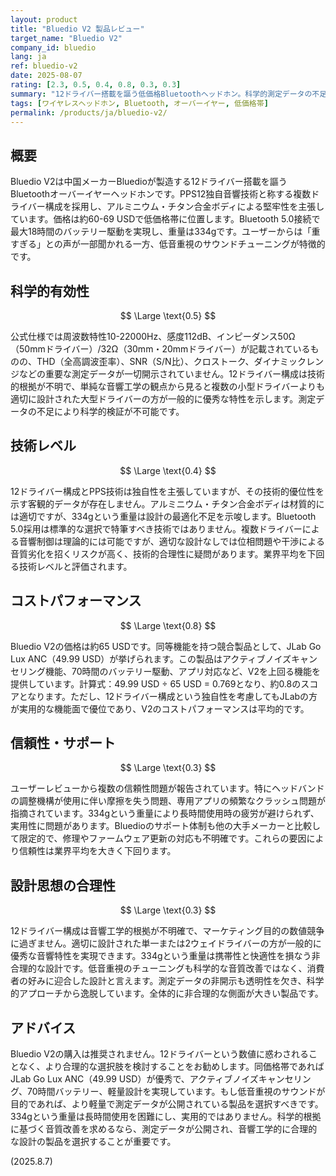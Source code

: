 ```yaml
---
layout: product
title: "Bluedio V2 製品レビュー"
target_name: "Bluedio V2"
company_id: bluedio
lang: ja
ref: bluedio-v2
date: 2025-08-07
rating: [2.3, 0.5, 0.4, 0.8, 0.3, 0.3]
summary: "12ドライバー搭載を謳う低価格Bluetoothヘッドホン。科学的測定データの不足と独自構成の合理性に疑問。同価格帯でより優秀な選択肢が存在する。"
tags: [ワイヤレスヘッドホン, Bluetooth, オーバーイヤー, 低価格帯]
permalink: /products/ja/bluedio-v2/
---
```


## 概要

Bluedio V2は中国メーカーBluedioが製造する12ドライバー搭載を謳うBluetoothオーバーイヤーヘッドホンです。PPS12独自音響技術と称する複数ドライバー構成を採用し、アルミニウム・チタン合金ボディによる堅牢性を主張しています。価格は約60-69 USDで低価格帯に位置します。Bluetooth 5.0接続で最大18時間のバッテリー駆動を実現し、重量は334gです。ユーザーからは「重すぎる」との声が一部聞かれる一方、低音重視のサウンドチューニングが特徴的です。

## 科学的有効性

$$ \Large \text{0.5} $$

公式仕様では周波数特性10-22000Hz、感度112dB、インピーダンス50Ω（50mmドライバー）/32Ω（30mm・20mmドライバー）が記載されているものの、THD（全高調波歪率）、SNR（S/N比）、クロストーク、ダイナミックレンジなどの重要な測定データが一切開示されていません。12ドライバー構成は技術的根拠が不明で、単純な音響工学の観点から見ると複数の小型ドライバーよりも適切に設計された大型ドライバーの方が一般的に優秀な特性を示します。測定データの不足により科学的検証が不可能です。

## 技術レベル

$$ \Large \text{0.4} $$

12ドライバー構成とPPS技術は独自性を主張していますが、その技術的優位性を示す客観的データが存在しません。アルミニウム・チタン合金ボディは材質的には適切ですが、334gという重量は設計の最適化不足を示唆します。Bluetooth 5.0採用は標準的な選択で特筆すべき技術ではありません。複数ドライバーによる音響制御は理論的には可能ですが、適切な設計なしでは位相問題や干渉による音質劣化を招くリスクが高く、技術的合理性に疑問があります。業界平均を下回る技術レベルと評価されます。

## コストパフォーマンス

$$ \Large \text{0.8} $$

Bluedio V2の価格は約65 USDです。同等機能を持つ競合製品として、JLab Go Lux ANC（49.99 USD）が挙げられます。この製品はアクティブノイズキャンセリング機能、70時間のバッテリー駆動、アプリ対応など、V2を上回る機能を提供しています。計算式：49.99 USD ÷ 65 USD = 0.769となり、約0.8のスコアとなります。ただし、12ドライバー構成という独自性を考慮してもJLabの方が実用的な機能面で優位であり、V2のコストパフォーマンスは平均的です。

## 信頼性・サポート

$$ \Large \text{0.3} $$

ユーザーレビューから複数の信頼性問題が報告されています。特にヘッドバンドの調整機構が使用に伴い摩擦を失う問題、専用アプリの頻繁なクラッシュ問題が指摘されています。334gという重量により長時間使用時の疲労が避けられず、実用性に問題があります。Bluedioのサポート体制も他の大手メーカーと比較して限定的で、修理やファームウェア更新の対応も不明確です。これらの要因により信頼性は業界平均を大きく下回ります。

## 設計思想の合理性

$$ \Large \text{0.3} $$

12ドライバー構成は音響工学的根拠が不明確で、マーケティング目的の数値競争に過ぎません。適切に設計された単一または2ウェイドライバーの方が一般的に優秀な音響特性を実現できます。334gという重量は携帯性と快適性を損なう非合理的な設計です。低音重視のチューニングも科学的な音質改善ではなく、消費者の好みに迎合した設計と言えます。測定データの非開示も透明性を欠き、科学的アプローチから逸脱しています。全体的に非合理的な側面が大きい製品です。

## アドバイス

Bluedio V2の購入は推奨されません。12ドライバーという数値に惑わされることなく、より合理的な選択肢を検討することをお勧めします。同価格帯であればJLab Go Lux ANC（49.99 USD）が優秀で、アクティブノイズキャンセリング、70時間バッテリー、軽量設計を実現しています。もし低音重視のサウンドが目的であれば、より軽量で測定データが公開されている製品を選択すべきです。334gという重量は長時間使用を困難にし、実用的ではありません。科学的根拠に基づく音質改善を求めるなら、測定データが公開され、音響工学的に合理的な設計の製品を選択することが重要です。

(2025.8.7)

